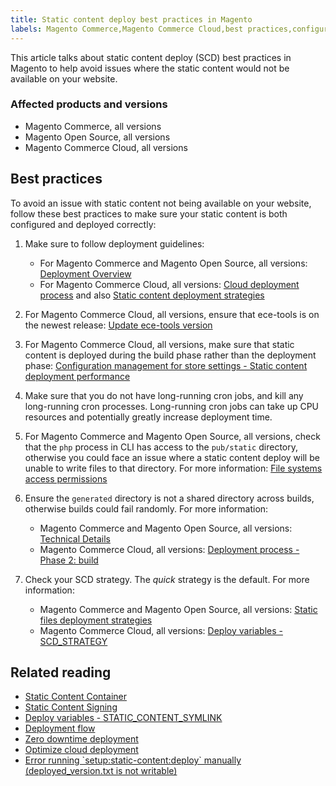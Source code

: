 ```yaml
---
title: Static content deploy best practices in Magento
labels: Magento Commerce,Magento Commerce Cloud,best practices,configuration,content,deploy,deployment,ece-tools,static
---
```


This article talks about static content deploy (SCD) best practices in Magento to help avoid issues where the static content would not be available on your website.

### Affected products and versions

* Magento Commerce, all versions
* Magento Open Source, all versions
* Magento Commerce Cloud, all versions

## Best practices

To avoid an issue with static content not being available on your website, follow these best practices to make sure your static content is both configured and deployed correctly:

1. Make sure to follow deployment guidelines:
    
    * For Magento Commerce and Magento Open Source, all versions: [Deployment Overview](https://devdocs.magento.com/guides/v2.3/config-guide/deployment/pipeline/)
    * For Magento Commerce Cloud, all versions: [Cloud deployment process](https://devdocs.magento.com/guides/v2.3/cloud/deploy/cloud-deployment-process.html) and also [Static content deployment strategies](https://devdocs.magento.com/guides/v2.3/cloud/deploy/static-content-deployment.html)
    
    
    
1. For Magento Commerce Cloud, all versions, ensure that ece-tools is on the newest release: [Update ece-tools version](https://devdocs.magento.com/guides/v2.2/cloud/release-notes/cloud-tools.html)
1. For Magento Commerce Cloud, all versions, make sure that static content is deployed during the build phase rather than the deployment phase: [Configuration management for store settings - Static content deployment performance](https://devdocs.magento.com/guides/v2.2/cloud/live/sens-data-over.html#cloud-confman-scd-over)
1. Make sure that you do not have long-running cron jobs, and kill any long-running cron processes. Long-running cron jobs can take up CPU resources and potentially greatly increase deployment time.
1. For Magento Commerce and Magento Open Source, all versions, check that the `` php `` process in CLI has access to the `` pub/static `` directory, otherwise you could face an issue where a static content deploy will be unable to write files to that directory. For more information: [File systems access permissions](https://devdocs.magento.com/guides/v2.3/config-guide/prod/prod_file-sys-perms.html)
1. Ensure the `` generated `` directory is not a shared directory across builds, otherwise builds could fail randomly. For more information:
    
    * Magento Commerce and Magento Open Source, all versions: [Technical Details](https://devdocs.magento.com/guides/v2.3/config-guide/deployment/pipeline/technical-details.html)
    * Magento Commerce Cloud, all versions: [Deployment process - Phase 2: build](https://devdocs.magento.com/guides/v2.3/cloud/reference/discover-deploy.html#cloud-deploy-over-phases-build)
    
    
    
1. Check your SCD strategy. The _quick_ strategy is the default. For more information:
    
    * Magento Commerce and Magento Open Source, all versions: [Static files deployment strategies](https://devdocs.magento.com/guides/v2.2/config-guide/cli/config-cli-subcommands-static-deploy-strategies.html)
    * Magento Commerce Cloud, all versions: [Deploy variables - SCD\_STRATEGY](https://devdocs.magento.com/guides/v2.2/cloud/env/variables-deploy.html#scd_strategy)
    
    
    

## Related reading

* [Static Content Container](https://devdocs.magento.com/guides/v2.3/pattern-library/containers/staticContentContainer/contentContainer.html)
* [Static Content Signing](https://devdocs.magento.com/guides/v2.3/config-guide/cache/static-content-signing.html)
* [Deploy variables - STATIC\_CONTENT\_SYMLINK](https://devdocs.magento.com/guides/v2.3/cloud/env/variables-deploy.html#static_content_symlink)
* [Deployment flow](https://devdocs.magento.com/guides/v2.3/performance-best-practices/deployment-flow.html)
* [Zero downtime deployment](https://devdocs.magento.com/guides/v2.3/cloud/deploy/reduce-downtime.html)
* [Optimize cloud deployment](https://devdocs.magento.com/guides/v2.3/cloud/deploy/optimize-cloud-deployment.html)
* [Error running \`setup:static-content:deploy\` manually (deployed\_version.txt is not writable)](https://support.magento.com/hc/en-us/articles/360000338413)
